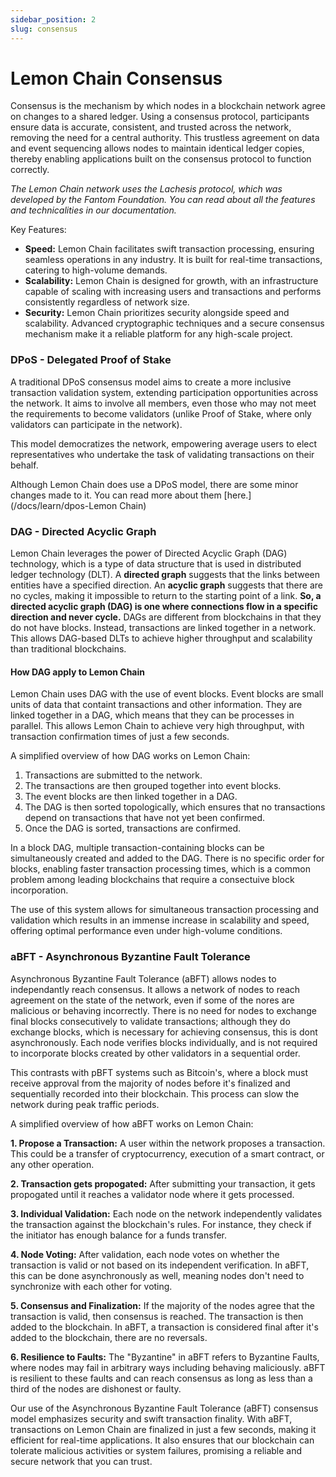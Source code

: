 ```yaml
---
sidebar_position: 2
slug: consensus
---
```


# Lemon Chain Consensus

Consensus is the mechanism by which nodes in a blockchain network agree on changes to a shared ledger. Using a consensus protocol, participants ensure data is accurate, consistent, and trusted across the network, removing the need for a central authority. This trustless agreement on data and event sequencing allows nodes to maintain identical ledger copies, thereby enabling applications built on the consensus protocol to function correctly.

_The Lemon Chain network uses the Lachesis protocol, which was developed by the Fantom Foundation. You can read about all the features and technicalities in our documentation._

Key Features:
- **Speed:** Lemon Chain facilitates swift transaction processing, ensuring seamless operations in any industry. It is built for real-time transactions, catering to high-volume demands.
- **Scalability:** Lemon Chain is designed for growth, with an infrastructure capable of scaling with increasing users and transactions and performs consistently regardless of network size.
- **Security:** Lemon Chain prioritizes security alongside speed and scalability. Advanced cryptographic techniques and a secure consensus mechanism make it a reliable platform for any high-scale project.

### DPoS - Delegated Proof of Stake
 
A traditional DPoS consensus model aims to create a more inclusive transaction validation system, extending participation opportunities across the network. It aims to involve all members, even those who may not meet the requirements to become validators (unlike Proof of Stake, where only validators can participate in the network).

This model democratizes the network, empowering average users to elect representatives who undertake the task of validating transactions on their behalf. 

Although Lemon Chain does use a DPoS model, there are some minor changes made to it. You can read more about them [here.](/docs/learn/dpos-Lemon Chain)



### DAG - Directed Acyclic Graph

Lemon Chain leverages the power of Directed Acyclic Graph (DAG) technology, which is a type of data structure that is used in distributed ledger technology (DLT). A **directed graph** suggests that the links between entities have a specified direction. An **acyclic graph** suggests that there are no cycles, making it impossible to return to the starting point of a link. **So, a directed acyclic graph (DAG) is one where connections flow in a specific direction and never cycle.** DAGs are different from blockchains in that they do not have blocks. Instead, transactions are linked together in a network. This allows DAG-based DLTs to achieve higher throughput and scalability than traditional blockchains.  

#### How DAG apply to Lemon Chain

Lemon Chain uses DAG with the use of event blocks. Event blocks are small units of data that containt transactions and other information. They are linked together in a DAG, which means that they can be processes in parallel. This allows Lemon Chain to achieve very high throughput, with transaction confirmation times of just a few seconds.

A simplified overview of how DAG works on Lemon Chain:
1. Transactions are submitted to the network. 
2. The transactions are then grouped together into event blocks. 
3. The event blocks are then linked together in a DAG.
4. The DAG is then sorted topologically, which ensures that no transactions depend on transactions that have not yet been confirmed. 
5. Once the DAG is sorted, transactions are confirmed. 

In a block DAG, multiple transaction-containing blocks can be simultaneously created and added to the DAG. There is no specific order for blocks, enabling faster transaction processing times, which is a common problem among leading blockchains that require a consectuive block incorporation.

The use of this system allows for simultaneous transaction processing and validation which results in an immense increase in scalability and speed, offering optimal performance even under high-volume conditions.

### aBFT - Asynchronous Byzantine Fault Tolerance

Asynchronous Byzantine Fault Tolerance (aBFT) allows nodes to independantly reach consensus. It allows a network of nodes to reach agreement on the state of the network, even if some of the nores are malicious or behaving incorrectly. There is no need for nodes to exchange final blocks consecutively to validate transactions; although they do exchange blocks, which is necessary for achieving consensus, this is dont asynchronously. Each node verifies blocks individually, and is not required to incorporate blocks created  by other validators in a sequential order.

This contrasts with pBFT systems such as Bitcoin's, where a block must receive approval from the majority of nodes before it's finalized and sequentially recorded into their blockchain. This process can slow the network during peak traffic periods.

A simplified overview of how aBFT works on Lemon Chain:

**1. Propose a Transaction:** A user within the network proposes a transaction. This could be a transfer of cryptocurrency, execution of a smart contract, or any other operation.

**2. Transaction gets propogated:** After submitting your transaction, it gets propogated until it reaches a validator node where it gets processed.

**3. Individual Validation:** Each node on the network independently validates the transaction against the blockchain's rules. For instance, they check if the initiator has enough balance for a funds transfer.

**4. Node Voting:** After validation, each node votes on whether the transaction is valid or not based on its independent verification. In aBFT, this can be done asynchronously as well, meaning nodes don't need to synchronize with each other for voting.

**5. Consensus and Finalization:** If the majority of the nodes agree that the transaction is valid, then consensus is reached. The transaction is then added to the blockchain. In aBFT, a transaction is considered final after it's added to the blockchain, there are no reversals.

**6. Resilience to Faults:** The "Byzantine" in aBFT refers to Byzantine Faults, where nodes may fail in arbitrary ways including behaving maliciously. aBFT is resilient to these faults and can reach consensus as long as less than a third of the nodes are dishonest or faulty.

Our use of the Asynchronous Byzantine Fault Tolerance (aBFT) consensus model emphasizes security and swift transaction finality. With aBFT, transactions on Lemon Chain are finalized in just a few seconds, making it efficient for real-time applications. It also ensures that our blockchain can tolerate malicious activities or system failures, promising a reliable and secure network that you can trust. 